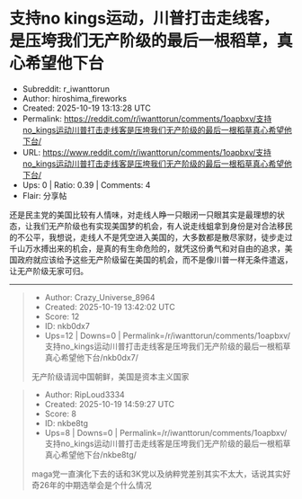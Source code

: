 # 支持no kings运动，川普打击走线客，是压垮我们无产阶级的最后一根稻草，真心希望他下台

- Subreddit: r_iwanttorun
- Author: hiroshima_fireworks
- Created: 2025-10-19 13:13:28 UTC
- Permalink: https://reddit.com/r/iwanttorun/comments/1oapbxv/支持no_kings运动川普打击走线客是压垮我们无产阶级的最后一根稻草真心希望他下台/
- URL: https://www.reddit.com/r/iwanttorun/comments/1oapbxv/支持no_kings运动川普打击走线客是压垮我们无产阶级的最后一根稻草真心希望他下台/
- Ups: 0 | Ratio: 0.39 | Comments: 4
- Flair: 分享帖


还是民主党的美国比较有人情味，对走线人睁一只眼闭一只眼其实是最理想的状态，让我们无产阶级也有实现美国梦的机会，有人说走线蛆拿到身份是对合法移民的不公平，我想说，走线人不是凭空进入美国的，大多数都是散尽家财，徒步走过千山万水搏出来的机会，是真的有生命危险的，就凭这份勇气和对自由的追求，美国政府就应该给予这些无产阶级留在美国的机会，而不是像川普一样无条件遣返，让无产阶级无家可归。


---

> - Author: Crazy_Universe_8964
> - Created: 2025-10-19 13:42:02 UTC
> - Score: 12
> - ID: nkb0dx7
> - Ups=12 | Downs=0 | Permalink=/r/iwanttorun/comments/1oapbxv/支持no_kings运动川普打击走线客是压垮我们无产阶级的最后一根稻草真心希望他下台/nkb0dx7/
>
> 无产阶级请润中国朝鲜，美国是资本主义国家

> - Author: RipLoud3334
> - Created: 2025-10-19 14:59:27 UTC
> - Score: 8
> - ID: nkbe8tg
> - Ups=8 | Downs=0 | Permalink=/r/iwanttorun/comments/1oapbxv/支持no_kings运动川普打击走线客是压垮我们无产阶级的最后一根稻草真心希望他下台/nkbe8tg/
>
> maga党一直演化下去的话和3K党以及纳粹党差别其实不太大，话说其实好奇26年的中期选举会是个什么情况
